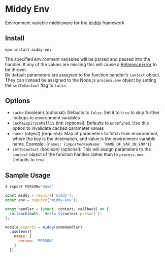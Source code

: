 # Middy Env

Environment variable middleware for the [middy](https://github.com/middyjs/middy) framework

## Install

```bash
npm install middy-env
```

The specified environment variables will be parsed and passed into the handler. If any of the values are missing this will cause a [ReferenceError](https://developer.mozilla.org/en-US/docs/Web/JavaScript/Reference/Global_Objects/ReferenceError) to be thrown.  
By default parameters are assigned to the function handler's `context` object. They can instead be assigned to the Node.js `process.env` object by setting the `setToContext` flag to `false`.  

## Options

- `cache` (boolean) (optional): Defaults to `false`. Set it to `true` to skip further lookups to environment variables
- `cacheExpiryInMillis` (int) (optional): Defaults to `undefined`. Use this option to invalidate cached parameter values
- `names` (object) (required): Map of parameters to fetch from environment, where the key is the destination, and value is the environment variable name.
  Example: `{names: {importedKeyName: 'NAME_OF_VAR_IN_ENV'}}`
- `setToContext` (boolean) (optional): This will assign parameters to the `context` object
  of the function handler rather than to `process.env`. Defaults to `true`

## Sample Usage
```bash
$ export PERSON='Dave'
```

```js
const middy = require('middy');
const env = require('middy-env');

const handler = (event, context, callback) => {
  callback(null, `Hello ${context.person}`);
};

module.exports = middy(someHandler)
  .use(env({ 
    names: {
      person: 'PERSON'
    }
  });
```
